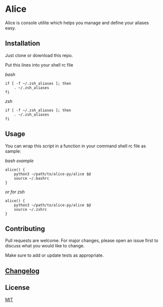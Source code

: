 # Alice
Alice is console utilite which helps you manage and define your aliases easy.



## Installation

Just clone or download this repo. 

Put this lines into your shell rc file

*bash*

```shell
if [ -f ~/.zsh_aliases ]; then
    . ~/.zsh_aliases
fi
```

*zsh*

```shell
if [ -f ~/.zsh_aliases ]; then
    . ~/.zsh_aliases
fi
```



## Usage

You can wrap this script in a function in your command shell rc file as sample:


*bash example*

```shell
alice() {
    python3 ~/path/to/alice-py/alice $@
    source ~/.bashrc
}
```

*or for zsh*

```shell
alice() {
    python3 ~/path/to/alice-py/alice $@
    source ~/.zshrc
}
```


## Contributing

Pull requests are welcome. For major changes, please open an issue first to discuss what you would like to change.

Make sure to add or update tests as appropriate.

## [Changelog](CHANGELOG.md)

## License

[MIT](https://choosealicense.com/licenses/mit/)